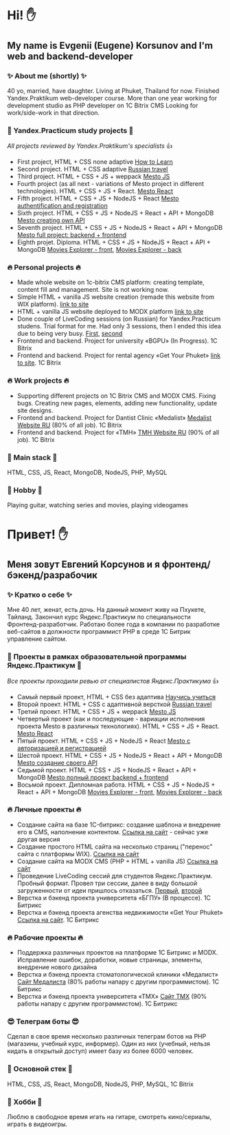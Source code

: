 # Hi! ✋

## My name is Evgenii (Eugene) Korsunov and I'm web and backend-developer

### ✨ About me (shortly) ✨
40 yo, married, have daughter. Living at Phuket, Thailand for now. Finished Yandex.Praktikum web-developer course. More than one year working for development studio as PHP developer on 1C Bitrix CMS
Looking for work/side-work in that direction.

### 🌱 Yandex.Practicum study projects 🌱

*All projects reviewed by Yandex.Praktikum's specialists* 👍

- First project, HTML + CSS none adaptive [How to Learn](https://github.com/SilentVampR/how-to-learn)
- Second project. HTML + CSS adaptive [Russian travel](https://github.com/SilentVampR/russian-travel)
- Third project. HTML + CSS + JS + weppack [Mesto JS](https://github.com/SilentVampR/mesto)
- Fourth project (as all next - variations of Mesto project in different technologies). HTML + CSS + JS + React. [Mesto React](https://github.com/SilentVampR/mesto-react)
- Fifth project. HTML + CSS + JS + NodeJS + React [Mesto authentification and registration](https://github.com/SilentVampR/react-mesto-auth)
- Sixth project. HTML + CSS + JS + NodeJS + React + API + MongoDB [Mesto creating own API](https://github.com/SilentVampR/express-mesto)
- Seventh project. HTML + CSS + JS + NodeJS + React + API + MongoDB [Mesto full project: backend + frontend](https://github.com/SilentVampR/react-mesto-api-full)
- Eighth projet. Diploma. HTML + CSS + JS + NodeJS + React + API + MongoDB [Movies Explorer - front](https://github.com/SilentVampR/movies-explorer-frontend), [Movies Explorer - back](https://github.com/SilentVampR/movies-explorer-api)

### 🔥 Personal projects 🔥

- Made whole website on 1c-bitrix CMS platform: creating template, content fill and management. Site is not working now.
- Simple HTML + vanilla JS website creation (remade this website from WIX platform). [link to site](https://коврик-ру.рф)
- HTML + vanilla JS website deployed to MODX platform [link to site](https://easy-rent.pro)
- Done couple of LiveCoding sessions (on Russian) for Yandex.Practicum studens. Trial format for me. Had only 3 sessions, then I ended this idea due to being very busy. [First](https://github.com/SilentVampR/LiveCoding_03_04), [second](https://github.com/SilentVampR/live-01-05)
- Frontend and backend. Project for university «BGPU» (In Progress). 1C Bitrix
- Frontend and backend. Project for rental agency «Get Your Phuket» [link to site](https://getyourphuket.com). 1C Bitrix

### 🔥 Work projects 🔥

- Supporting different projects on 1C Bitrix CMS and MODX CMS. Fixing bugs. Creating new pages, elements, adding new functionality, update site designs.
- Frontend and backend. Project for Dantist Clinic «Medalist» [Medalist Website RU](https://medalist-stom.ru) (80% of all job). 1C Bitrix
- Frontend and backend. Project for «TMH» [TMH Website RU](https://tmh-university.ru) (90% of all job). 1C Bitrix

### 📖 Main stack 📖

HTML, CSS, JS, React, MongoDB, NodeJS, PHP, MySQL

### 🎸 Hobby 🎸

Playing guitar, watching series and movies, playing videogames

# Привет! ✋

## Меня зовут Евгений Корсунов и я фронтенд/бэкенд/разрабочик

### ✨ Кратко о себе ✨
Мне 40 лет, женат, есть дочь. На данный момент живу на Пхукете, Тайланд. Закончил курс Яндекс.Практикум по специальности Фронтенд-разработчик. Работаю более года в компании по разработке веб-сайтов в должности программист PHP в среде 1C Битрик управление сайтом.

### 🌱 Проекты в рамках образовательной программы Яндекс.Практикум 🌱

*Все проекты проходили ревью от специалистов Яндекс.Практикума* 👍

- Самый первый проект, HTML + CSS без адаптива [Научись учиться](https://github.com/SilentVampR/how-to-learn)
- Второй проект. HTML + CSS с адаптивной версткой [Russian travel](https://github.com/SilentVampR/russian-travel)
- Третий проект. HTML + CSS + JS + weppack [Mesto JS](https://github.com/SilentVampR/mesto)
- Четвертый проект (как и последующие - вариации исполнения проекта Mesto в различных технологиях). HTML + CSS + JS + React. [Mesto React](https://github.com/SilentVampR/mesto-react)
- Пятый проект. HTML + CSS + JS + NodeJS + React [Mesto с авторизацией и регистрацией](https://github.com/SilentVampR/react-mesto-auth)
- Шестой проект. HTML + CSS + JS + NodeJS + React + API + MongoDB [Mesto создание своего API](https://github.com/SilentVampR/express-mesto)
- Седьмой проект. HTML + CSS + JS + NodeJS + React + API + MongoDB [Mesto полный проект backend + frontend](https://github.com/SilentVampR/react-mesto-api-full)
- Восьмой проект. Дипломная работа. HTML + CSS + JS + NodeJS + React + API + MongoDB [Movies Explorer - front](https://github.com/SilentVampR/movies-explorer-frontend), [Movies Explorer - back](https://github.com/SilentVampR/movies-explorer-api)

### 🔥 Личные проекты 🔥

- Создание сайта на базе 1C-битрикс: создание шаблона и внедрение его в CMS, наполнение контентом. [Ссылка на сайт](https://beyosa.kz) - сейчас уже другая версия
- Создание простого HTML сайта на несколько страниц ("перенос" сайта с платформы WIX). [Ссылка на сайт](https://коврик-ру.рф)
- Создание сайта на MODX CMS (PHP + HTML + vanilla JS) [Ссылка на сайт](https://easy-rent.pro)
- Проведение LiveCoding сессий для студентов Яндекс.Практикум. Пробный формат. Провел три сессии, далее в виду большой загруженности от идеи пришлось отказаться. [Первый](https://github.com/SilentVampR/LiveCoding_03_04), [второй](https://github.com/SilentVampR/live-01-05)
- Верстка и бэкенд проекта университета «БГПУ» (В процессе). 1С Битрикс
- Верстка и бэкенд проекта агенства недвижимости «Get Your Phuket» [Ссылка на сайт](https://getyourphuket.com). 1C Битрикс

### 🔥 Рабочие проекты 🔥

- Поддержка различных проектов на платформе 1С Битрикс и MODX. Исправление ошибок, доработки, новые страницы, элементы, внедрение нового дизайна
- Верстка и бэкенд проекта стоматологической клиники «Медалист» [Сайт Медалиста](https://medalist-stom.ru) (80% работы напару с другим программистом). 1С Битрикс
- Верстка и бэкенд проекта университета «ТМХ» [Сайт ТМХ](https://tmh-university.ru) (90% работы напару с другим программистом). 1С Битрикс

### 😎 Телеграм боты 😎

Сделал в свое время несколько различных телеграм ботов на PHP (магазины, учебный курс, информер). Один из них (учебный, нельзя кидать в открытый доступ) имеет базу из более 6000 человек.

### 📖 Основной стек 📖

HTML, CSS, JS, React, MongoDB, NodeJS, PHP, MySQL, 1C Bitrix

### 🎸 Хобби 🎸

Люблю в свободное время игать на гитаре, смотреть кино/сериалы, играть в видеоигры.
